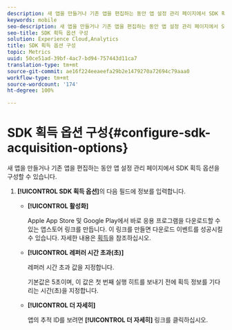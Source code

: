 ```yaml
---
description: 새 앱을 만들거나 기존 앱을 편집하는 동안 앱 설정 관리 페이지에서 SDK 획득 옵션을 구성할 수 있습니다.
keywords: mobile
seo-description: 새 앱을 만들거나 기존 앱을 편집하는 동안 앱 설정 관리 페이지에서 SDK 획득 옵션을 구성할 수 있습니다.
seo-title: SDK 획득 옵션 구성
solution: Experience Cloud,Analytics
title: SDK 획득 옵션 구성
topic: Metrics
uuid: 50ce51ad-39bf-4ac7-bd94-757443d11ca7
translation-type: tm+mt
source-git-commit: ae16f224eeaeefa29b2e1479270a72694c79aaa0
workflow-type: tm+mt
source-wordcount: '174'
ht-degree: 100%

---
```



# SDK 획득 옵션 구성{#configure-sdk-acquisition-options}

새 앱을 만들거나 기존 앱을 편집하는 동안 앱 설정 관리 페이지에서 SDK 획득 옵션을 구성할 수 있습니다.

1. **[!UICONTROL SDK 획득 옵션]**&#x200B;의 다음 필드에 정보를 입력합니다. 

   * **[!UICONTROL 활성화]**

      Apple App Store 및 Google Play에서 바로 응용 프로그램을 다운로드할 수 있는 앱스토어 링크를 만듭니다. 이 링크를 만들면 다운로드 이벤트를 성공시킬 수 있습니다. 자세한 내용은 [획득](//help/using/acquisition-main/acquisition-main.md)을 참조하십시오.

   * **[!UICONTROL 레퍼러 시간 초과(초)]**

      레퍼러 시간 초과 값을 지정합니다.

      기본값은 5초이며, 이 값은 첫 번째 실행 히트를 보내기 전에 획득 정보를 기다리는 시간(초)을 지정합니다.

   * **[!UICONTROL 더 자세히]**

      앱의 추적 ID를 보려면 **[!UICONTROL 더 자세히]** 링크를 클릭하십시오.
